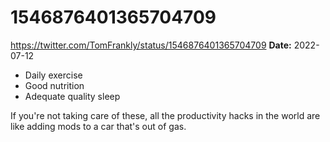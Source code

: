 # 1546876401365704709
https://twitter.com/TomFrankly/status/1546876401365704709
**Date:** 2022-07-12

- Daily exercise
- Good nutrition
- Adequate quality sleep

If you're not taking care of these, all the productivity hacks in the world are like adding mods to a car that's out of gas.
